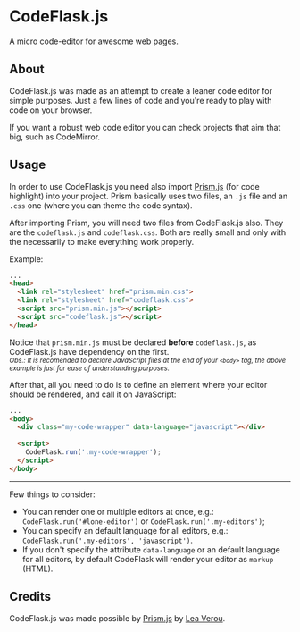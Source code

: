 # CodeFlask.js
A micro code-editor for awesome web pages.

## About

CodeFlask.js was made as an attempt to create a leaner code editor for simple purposes. Just a few lines of code and you're ready to play with code on your browser.

If you want a robust web code editor you can check projects that aim that big, such as CodeMirror.


## Usage

In order to use CodeFlask.js you need also import [Prism.js](https://github.com/PrismJS/prism) (for code highlight) into your project. Prism basically uses two files, an `.js` file and an `.css` one (where you can theme the code syntax).

After importing Prism, you will need two files from CodeFlask.js also. They are the `codeflask.js` and `codeflask.css`. Both are really small and only with the necessarily to make everything work properly.

Example:

```html
...
<head>
  <link rel="stylesheet" href="prism.min.css">
  <link rel="stylesheet" href="codeflask.css">
  <script src="prism.min.js"></script>
  <script src="codeflask.js"></script>
</head>
```

Notice that `prism.min.js` must be declared **before** `codeflask.js`, as CodeFlask.js have dependency on the first.<br>
<sup>*Obs.: It is recomended to declare JavaScript files at the end of your `<body>` tag, the above example is just for ease of understanding purposes.*</sup>

After that, all you need to do is to define an element where your editor should be rendered, and call it on JavaScript:

```html
...
<body>
  <div class="my-code-wrapper" data-language="javascript"></div>
  
  <script>
    CodeFlask.run('.my-code-wrapper');
  </script>
</body>
```

----

Few things to consider:
- You can render one or multiple editors at once, e.g.: `CodeFlask.run('#lone-editor')` or `CodeFlask.run('.my-editors')`;
- You can specify an default language for all editors, e.g.: `CodeFlask.run('.my-editors', 'javascript')`.
- If you don't specify the attribute `data-language` or an default language for all editors, by default CodeFlask will render your editor as `markup` (HTML).


## Credits

CodeFlask.js was made possible by [Prism.js](https://github.com/PrismJS/prism) by [Lea Verou](http://lea.verou.me/).
